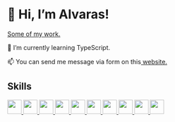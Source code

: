 <h1> 👋 Hi, I’m Alvaras! </h1>
<p>
<a href='http://alvaras.netlify.app'>Some of my work.</a>
</p>
<p>🌱 I’m currently learning TypeScript.</p>
<p>📫 You can send me message via form on this<a href='http://alvaras.netlify.app'> website.</a></p>
<h2>Skills</h2>
<p>
  <a href='https://developer.mozilla.org/en-US/docs/Web/JavaScript'>
  <img src='https://upload.wikimedia.org/wikipedia/commons/6/6a/JavaScript-logo.png' height='32' width='32'>
  </a>
  <a href='https://www.typescriptlang.org/'>
  <img src='https://cdn.worldvectorlogo.com/logos/typescript-2.svg' height='32' width='32'>
  </a>
  <a href='https://nodejs.org/en/'>
  <img src='https://raw.githubusercontent.com/danielcranney/readme-generator/main/public/icons/skills/nodejs-colored.svg' height='32' width='32'>
  </a>
  <a href='https://reactjs.org/'>
  <img src='https://raw.githubusercontent.com/danielcranney/readme-generator/main/public/icons/skills/react-colored.svg' height='32' width='32'>
  </a>
  <a href='https://nextjs.org'>
  <img src='https://raw.githubusercontent.com/danielcranney/readme-generator/main/public/icons/skills/nextjs-colored.svg' height='32' width='32'>
  </a>
  <a href='https://strapi.io'>
  <img src='https://seeklogo.com/images/S/strapi-logo-3551DD3743-seeklogo.com.png' height='32' width='32'>
  </a>
  <a href='https://react-redux.js.org/'>
  <img src='https://raw.githubusercontent.com/reduxjs/redux/master/logo/logo.png' height='32' width='32'>
  </a>
  <a href='https://tailwindcss.com/'>
  <img src='https://raw.githubusercontent.com/danielcranney/readme-generator/main/public/icons/skills/tailwindcss-colored.svg' height='32' width='32'>
  </a>
  <a href='https://www.mongodb.com/'>
  <img src='https://w7.pngwing.com/pngs/216/509/png-transparent-mongodb-node-js-npm-open-source-model-angularjs-leaf-leaf-logo-grass.png' height='32' width='32'>
  </a>
  <a href='https://www.python.org/'>
  <img src='https://upload.wikimedia.org/wikipedia/commons/thumb/c/c3/Python-logo-notext.svg/1869px-Python-logo-notext.svg.png' height='32' width='32'>
  </a>
</p>
